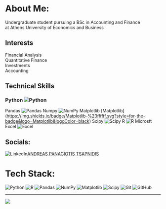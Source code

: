 # About Me:
Undergraduate student pursuing a BSc in Accounting and Finance <br>at Athens University of Economics and Business
## Interests
Financial Analysis<br>
Quantitative Finance <br>
Investments <br>
Accounting <br>
## Technical Skills
### Python ![Python](https://img.shields.io/badge/python-3670A0?style=for-the-badge&logo=python&logoColor=ffdd54)
Pandas ![Pandas](https://img.shields.io/badge/pandas-%23150458.svg?style=for-the-badge&logo=pandas&logoColor=white)
Numpy ![NumPy](https://img.shields.io/badge/numpy-%23013243.svg?style=for-the-badge&logo=numpy&logoColor=white)
Matplotlib [Matplotlib] (https://img.shields.io/badge/Matplotlib-%23ffffff.svg?style=for-the-badge&logo=Matplotlib&logoColor=black)
Scipy ![Scipy](https://img.shields.io/badge/SciPy-%230C55A5.svg?style=for-the-badge&logo=scipy&logoColor=%white)
R ![R](https://img.shields.io/badge/r-%23276DC3.svg?style=for-the-badge&logo=r&logoColor=white)
Microsft Excel ![Excel](https://www.bing.com/images/search?view=detailV2&ccid=2cQ31mbE&id=8A5634AEBC15625D6E452AB0EE1FC24B74CF3FF0&thid=OIP.2cQ31mbECc6z8bovmHyKWgHaHa&mediaurl=https%3a%2f%2fconfigiouk.blob.core.windows.net%2fmedia%2fem_ACCA%2fUploadedImages%2fXlarge%2fProduct_170_196.png&cdnurl=https%3a%2f%2fth.bing.com%2fth%2fid%2fR.d9c437d666c409ceb3f1ba2f987c8a5a%3frik%3d8D%252fPdEvCH%252b6wKg%26pid%3dImgRaw%26r%3d0&exph=1280&expw=1280&q=microsoft+excel+badge&simid=608041050708389639&FORM=IRPRST&ck=D521CB9C3D59684B03248F18E69BF97F&selectedIndex=2&itb=1?style=for-the-badge&logo=Excel&logoColor=green)



 
 



## Socials:
![LinkedIn](https://img.shields.io/badge/LinkedIn-%230077B5.svg?logo=linkedin&logoColor=white)[ANDREAS PANAGIOTIS TSAPNIDIS](https://www.linkedin.com/authwall?trk=bf&trkInfo=AQGWIlY5uCoynAAAAZHBmbYQIIeelfdheLWw5GjRbc-l-23Z7aY-wP_5Kga0wPG-YBzA0plsd3ubpbRf-l1M8SFvA7F4v8p5I1iq2my5ClSTXPhnJYFIvl8DCl1sV8taxdclokQ=&original_referer=https://www.bing.com/&sessionRedirect=https%3A%2F%2Fgr.linkedin.com%2Fin%2Fandreas-panagiotis-tsapnidis-8440972b9)

# Tech Stack:
![Python](https://img.shields.io/badge/python-3670A0?style=for-the-badge&logo=python&logoColor=ffdd54) ![R](https://img.shields.io/badge/r-%23276DC3.svg?style=for-the-badge&logo=r&logoColor=white) ![Pandas](https://img.shields.io/badge/pandas-%23150458.svg?style=for-the-badge&logo=pandas&logoColor=white) ![NumPy](https://img.shields.io/badge/numpy-%23013243.svg?style=for-the-badge&logo=numpy&logoColor=white) ![Matplotlib](https://img.shields.io/badge/Matplotlib-%23ffffff.svg?style=for-the-badge&logo=Matplotlib&logoColor=black) ![Scipy](https://img.shields.io/badge/SciPy-%230C55A5.svg?style=for-the-badge&logo=scipy&logoColor=%white) ![Git](https://img.shields.io/badge/git-%23F05033.svg?style=for-the-badge&logo=git&logoColor=white) ![GitHub](https://img.shields.io/badge/github-%23121011.svg?style=for-the-badge&logo=github&logoColor=white)

---
[![](https://visitcount.itsvg.in/api?id=Tsapnidis-Andreas&icon=0&color=0)](https://visitcount.itsvg.in)

